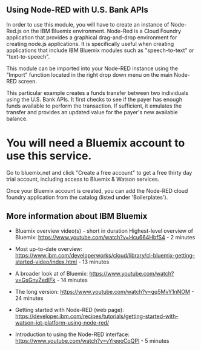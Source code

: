 ## Using Node-RED with U.S. Bank APIs

In order to use this module, you will have to create an instance of Node-Red.js on the IBM Bluemix environment. Node-Red is a Cloud Foundry application that provides a graphical drag-and-drop environment for creating node.js applications. It is specifically useful when creating applications that include IBM Bluemix modules such as "speech-to-text" or "text-to-speech".

This module can be imported into your Node-RED instance using the "Import" function located in the right drop down menu on the main Node-RED screen.

This particular example creates a funds transfer between two individuals using the U.S. Bank APIs. It first checks to see if the payer has enough funds available to perform the transaction. If sufficient, it emulates the transfer and provides an updated value for the payer's new available balance.

# You will need a Bluemix account to use this service.
Go to bluemix.net and click "Create a free account" to get a free thirty day trial account, including access to Bluemix & Watson services.

Once your Bluemix account is created, you can add the Node-RED cloud foundry application from the catalog (listed under 'Boilerplates').

## More information about IBM Bluemix
- Bluemix overview video(s) - short in duration
Highest-level overview of Bluemix: 
 https://www.youtube.com/watch?v=Hcu664HbfS4 - 2 minutes

- Most up-to-date overview: 
 https://www.ibm.com/developerworks/cloud/library/cl-bluemix-getting-started-video/index.html - 13 minutes

- A broader look at of Bluemix: 
 https://www.youtube.com/watch?v=GsGnyZedlFk - 14 minutes
- The long version: 
 https://www.youtube.com/watch?v=gq5MvY1nNOM - 24 minutes

- Getting started with Node-RED (web page):
  https://developer.ibm.com/recipes/tutorials/getting-started-with-watson-iot-platform-using-node-red/

- Introduction to using the Node-RED interface:
  https://www.youtube.com/watch?v=vYreeoCoQPI - 5 minutes